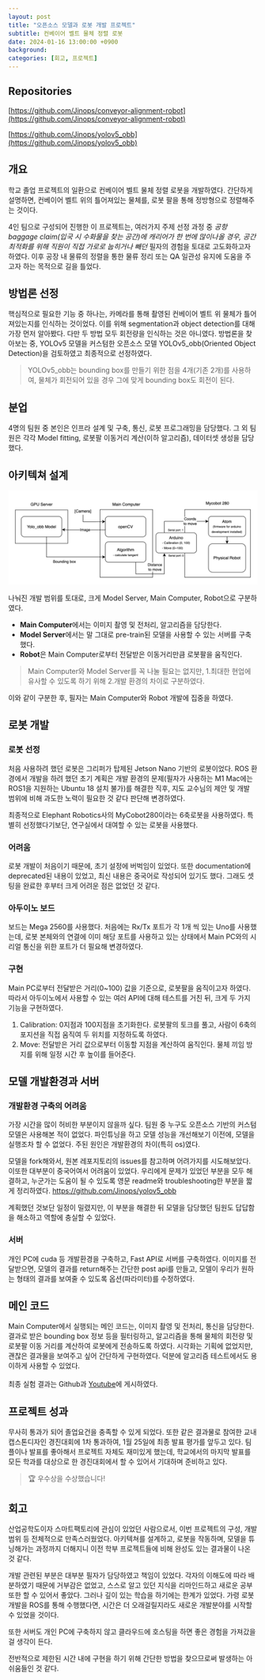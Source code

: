 ```yaml
---
layout: post
title: "오픈소스 모델과 로봇 개발 프로젝트"
subtitle: 컨베이어 벨트 물체 정렬 로봇
date: 2024-01-16 13:00:00 +0900
background: 
categories: [회고, 프로젝트]
---
```


## Repositories
[https://github.com/Jinops/conveyor-alignment-robot](https://github.com/Jinops/conveyor-alignment-robot)

[https://github.com/Jinops/yolov5_obb](https://github.com/Jinops/yolov5_obb)

## 개요
학교 졸업 프로젝트의 일환으로 컨베이어 벨트 물체 정렬 로봇을 개발하였다. 간단하게 설명하면, 컨베이어 벨트 위의 틀어져있는 물체를, 로봇 팔을 통해 정방형으로 정렬해주는 것이다.

4인 팀으로 구성되어 진행한 이 프로젝트는, 여러가지 주제 선정 과정 중 *공항 baggage claim(입국 시 수화물을 찾는 공간)에 캐리어가 한 번에 많이나올 경우, 공간 최적화를 위해 직원이 직접 가로로 눕히거나 빼던* 필자의 경험을 토대로 고도화하고자 하였다. 이후  공장 내 물류의 정렬을 통한 물류 정리 또는 QA 일관성 유지에 도움을 주고자 하는 목적으로 길을 틀었다.

## 방법론 선정
핵심적으로 필요한 기능 중 하나는, 카메라를 통해 촬영된 컨베이어 벨트 위 물체가 틀어져있는지를 인식하는 것이었다. 이를 위해 segmentation과 object detection를 대해 가장 먼저 알아봤다. 다만 두 방법 모두 회전량을 인식하는 것은 아니였다. 방법론을 찾아보는 중, YOLOv5 모델을 커스텀한 오픈소스 모델 YOLOv5_obb(Oriented Object Detection)을 검토하였고 최종적으로 선정하였다.

> YOLOv5_obb는 bounding box를 만들기 위한 점을 4개(기존 2개)를 사용하여, 물체가 회전되어 있을 경우 그에 맞게 bounding box도 회전이 된다.

## 분업
4명의 팀원 중 본인은 인프라 설계 및 구축, 통신, 로봇 프로그래밍을 담당했다. 그 외 팀원은 각각 Model fitting, 로봇팔 이동거리 계산(이하 알고리즘), 데이터셋 생성을 담당했다.

## 아키텍쳐 설계
![아키텍쳐](https://github.com/Jinops/conveyor-alignment-robot/raw/main/flow_diagram.png)

나눠진 개발 범위를 토대로, 크게 Model Server, Main Computer, Robot으로 구분하였다. 
- **Main Computer**에서는 이미지 촬영 및 전처리, 알고리즘을 담당한다. 
- **Model Server**에서는 말 그대로 pre-train된 모델을 사용할 수 있는 서버를 구축했다. 
- **Robot**은 Main Computer로부터 전달받은 이동거리만큼 로봇팔을 움직인다. 

> Main Computer와 Model Server를 꼭 나눌 필요는 없지만, 1.최대한 현업에 유사할 수 있도록 하기 위해 2.개발 환경의 차이로 구분하였다.

이와 같이 구분한 후, 필자는 Main Computer와 Robot 개발에 집중을 하였다.

## 로봇 개발

### 로봇 선정
처음 사용하려 했던 로봇은 그리퍼가 탑제된 Jetson Nano 기반의 로봇이었다. ROS 환경에서 개발을 하려 했던 초기 계획은 개발 환경의 문제(필자가 사용하는 M1 Mac에는 ROS1을 지원하는 Ubuntu 18 설치 불가)를 해결한 직후, 지도 교수님의 제안 및 개발 범위에 비해 과도한 노력이 필요한 것 같다 판단해 변경하였다.

최종적으로 Elephant Robotics사의 MyCobot280이라는 6축로봇을 사용하였다. 특별히 선정했다기보단, 연구실에서 대여할 수 있는 로봇을 사용했다.

### 어려움
로봇 개발이 처음이기 때문에, 초기 설정에 버벅임이 있었다. 또한 
documentation에 deprecated된 내용이 있었고, 최신 내용은 중국어로 작성되어 있기도 했다. 그래도 셋팅을 완료한 후부터 크게 어려운 점은 없었던 것 같다. 

### 아두이노 보드
보드는 Mega 2560를 사용했다. 처음에는 Rx/Tx 포트가 각 1개 씩 있는 Uno를 사용했는데, 로봇 본체와의 연결에 이미 해당 포트를 사용하고 있는 상태에서 Main PC와의 시리얼 통신을 위한 포트가 더 필요해 변경하였다.

### 구현
Main PC로부터 전달받은 거리(0~100) 값을 기준으로, 로봇팔을 움직이고자 하였다. 따라서 
아두이노에서 사용할 수 있는 여러 API에 대해 테스트를 거친 뒤, 크게 두 가지 기능을 구현하였다.
1. Calibration: 0지점과 100지점을 초기화한다. 로봇팔의 토크를 풀고, 사람이 6축의 포지션을 직접 움직여 두 위치를 지정하도록 하였다.
2. Move: 전달받은 거리 값으로부터 이동할 지점을 계산하여 움직인다. 물체 끼임 방지를 위해 일정 시간 후 높이를 들어준다.

## 모델 개발환경과 서버
### 개발환경 구축의 어려움 
가장 시간을 많이 허비한 부분이지 않을까 싶다. 팀원 중 누구도 오픈소스 기반의 커스텀 모델은 사용해본 적이 없었다. 파인튜닝을 하고 모델 성능을 개선해보기 이전에, 모델을 실행조차 할 수 없었다. 주된 원인은 개발환경의 차이(특히 os)였다.

모델을 fork해와서, 원본 레포지토리의 issues를 참고하며 어려가지를 시도해보았다. 이또한 대부분이 중국어여서 어려움이 있었다. 우리에게 문제가 있었던 부분을 모두 해결하고, 누군가는 도움이 될 수 있도록 영문 readme와 troubleshooting한 부분을 짧게 정리하였다. 
https://github.com/Jinops/yolov5_obb

계획했던 것보단 일정이 밀렸지만, 이 부분을 해결한 뒤 모델을 담당했던 팀원도 답답함을 해소하고 역할에 충실할 수 있었다.

### 서버
개인 PC에 cuda 등 개발환경을 구축하고, Fast API로 서버를 구축하였다. 이미지를 전달받으면, 모델의 결과를 return해주는 간단한 post api를 만들고, 모델이 우리가 원하는 형태의 결과를 보여줄 수 있도록 옵션(파라미터)를 수정하였다.

## 메인 코드
Main Computer에서 실행되는 메인 코드는, 이미지 촬영 및 전처리, 통신을 담당한다. 결과로 받은 bounding box 정보 등을 필터링하고, 알고리즘을 통해 물체의 회전량 및 로봇팔 이동 거리를 계산하여 로봇에게 전송하도록 하였다. 시각화는 기획에 없었지만, 괜찮은 결과물을 보여주고 싶어 간단하게 구현하였다. 덕분에 알고리즘 테스트에서도 용이하게 사용할 수 있었다.
<br/><br/>
최종 실험 결과는 Github과 [Youtube](https://youtu.be/UYmC-FVZ9Nw?si=A0M36d8f3CrFivbh)에 게시하였다. 

## 프로젝트 성과
무사히 통과가 되어 졸업요건을 충족할 수 있게 되었다. 또한 같은 결과물로 참여한 교내 캡스톤디자인 경진대회에 1차 통과하여, 1월 25일에 최종 발표 평가를 앞두고 있다. 팀플이나 발표를 좋아해서 프로젝트 자체도 재미있게 했는데, 학교에서의 마지막 발표를 모든 학과를 대상으로 한 경진대회에서 할 수 있어서 기대하며 준비하고 있다. 

> 🏆 우수상을 수상했습니다!

## 회고
산업공학도이자 스마트팩토리에 관심이 있었던 사람으로서, 이번 프로젝트의 구성, 개발 범위 등 전체적으로 만족스러웠었다. 아키텍쳐를 설계하고, 로봇을 작동하며, 모델을 튜닝해가는 과정까지 더해지니 이전 학부 프로젝트들에 비해 완성도 있는 결과물이 나온 것 같다.

개발 관련된 부분은 대부분 필자가 담당하였고 책임이 있었다. 각자의 이해도에 따라 배분하였기 때문에 거부감은 없었고, 스스로 알고 있던 지식을 리마인드하고 새로운 공부 또한 할 수 있어서 좋았다. 그러나 깊이 있는 학습을 하기에는 한계가 있었다. 가령 로봇 개발을 ROS를 통해 수행했다면, 시간은 더 오래걸릴지라도 새로운 개발분야를 시작할 수 있었을 것이다. 

또한 서버도 개인 PC에 구축하지 않고 클라우드에 호스팅을 하면 좋은 경험을 가져갔을걸 생각이 든다. 

전반적으로 제한된 시간 내에 구현을 하기 위해 간단한 방법을 찾으므로써 발생하는 아쉬움들인 것 같다.
